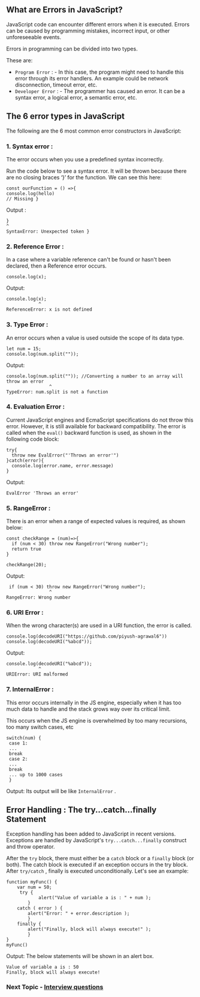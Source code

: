 ## What are Errors in JavaScript?

JavaScript code can encounter different errors when it is executed. Errors can be caused by programming mistakes, incorrect input, or other unforeseeable events.

Errors in programming can be divided into two types.

These are:

- `Program Error` : - In this case, the program might need to handle this error through its error handlers. An example could be network disconnection, timeout error, etc.
- `Developer Error` : - The programmer has caused an error. It can be a syntax error, a logical error, a semantic error, etc.

## The 6 error types in JavaScript

The following are the 6 most common error constructors in JavaScript:

### 1. Syntax error :

The error occurs when you use a predefined syntax incorrectly.

Run the code below to see a syntax error. It will be thrown because there are no closing braces ‘}’ for the function. We can see this here:

```
const ourFunction = () =>{
console.log(hello)
// Missing }
```

Output :

```
}
^
SyntaxError: Unexpected token }
```

### 2. Reference Error :

In a case where a variable reference can't be found or hasn't been declared, then a Reference error occurs.

```
console.log(x);
```

Output:

```
console.log(x);
            ^
ReferenceError: x is not defined
```

### 3. Type Error :

An error occurs when a value is used outside the scope of its data type.

```
let num = 15;
console.log(num.split(""));
```

Output:

```
console.log(num.split("")); //Converting a number to an array will throw an error
                ^
TypeError: num.split is not a function
```

### 4. Evaluation Error :

Current JavaScript engines and EcmaScript specifications do not throw this error. However, it is still available for backward compatibility. The error is called when the `eval()` backward function is used, as shown in the following code block:

```
try{
  throw new EvalError("'Throws an error'")
}catch(error){
  console.log(error.name, error.message)
}
```

Output:

```
EvalError 'Throws an error'
```

### 5. RangeError :

There is an error when a range of expected values is required, as shown below:

```
const checkRange = (num)=>{
  if (num < 30) throw new RangeError("Wrong number");
  return true
}

checkRange(20);
```

Output:

```
 if (num < 30) throw new RangeError("Wrong number");
                ^
RangeError: Wrong number
```

### 6. URI Error :

When the wrong character(s) are used in a URI function, the error is called.

```
console.log(decodeURI("https://github.com/piyush-agrawal6"))
console.log(decodeURI("%abcd"));
```

Output:

```
console.log(decodeURI("%abcd"));
            ^
URIError: URI malformed
```

### 7. InternalError :

This error occurs internally in the JS engine, especially when it has too much data to handle and the stack grows way over its critical limit.

This occurs when the JS engine is overwhelmed by too many recursions, too many switch cases, etc

```
switch(num) {
 case 1:
 ...
 break
 case 2:
 ...
 break
 ... up to 1000 cases
 }
```

Output: Its output will be like `InternalError` .

## Error Handling : The try...catch...finally Statement

Exception handling has been added to JavaScript in recent versions. Exceptions are handled by JavaScript's `try...catch...finally` construct and throw operator.

After the `try` block, there must either be a `catch` block or a `finally` block (or both). The catch block is executed if an exception occurs in the try block. After `try/catch` , finally is executed unconditionally. Let's see an example:

```
function myFunc() {
    var num = 50;
     try {
            alert("Value of variable a is : " + num );
        }
    catch ( error ) {
        alert("Error: " + error.description );
        }
    finally {
        alert("Finally, block will always execute!" );
        }
}
myFunc()
```

Output: The below statements will be shown in an alert box.

```
Value of variable a is : 50
Finally, block will always execute!
```

### Next Topic - [Interview questions](https://github.com/piyush-agrawal6/Javascript-Interview-Questions/blob/master/b-DataTypes/5-Questions.md)
